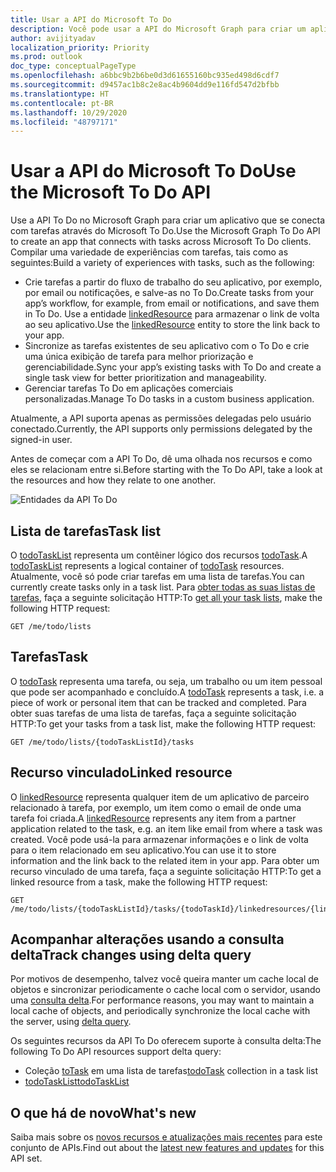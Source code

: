 ```yaml
---
title: Usar a API do Microsoft To Do
description: Você pode usar a API do Microsoft Graph para criar um aplicativo que se conecta com tarefas no Microsoft To Do.
author: avijityadav
localization_priority: Priority
ms.prod: outlook
doc_type: conceptualPageType
ms.openlocfilehash: a6bbc9b2b6be0d3d61655160bc935ed498d6cdf7
ms.sourcegitcommit: d9457ac1b8c2e8ac4b9604dd9e116fd547d2bfbb
ms.translationtype: HT
ms.contentlocale: pt-BR
ms.lasthandoff: 10/29/2020
ms.locfileid: "48797171"
---
```

# <a name="use-the-microsoft-to-do-api"></a><span data-ttu-id="4c78e-103">Usar a API do Microsoft To Do</span><span class="sxs-lookup"><span data-stu-id="4c78e-103">Use the Microsoft To Do API</span></span>

<span data-ttu-id="4c78e-104">Use a API To Do no Microsoft Graph para criar um aplicativo que se conecta com tarefas através do Microsoft To Do.</span><span class="sxs-lookup"><span data-stu-id="4c78e-104">Use the Microsoft Graph To Do API to create an app that connects with tasks across Microsoft To Do clients.</span></span> <span data-ttu-id="4c78e-105">Compilar uma variedade de experiências com tarefas, tais como as seguintes:</span><span class="sxs-lookup"><span data-stu-id="4c78e-105">Build a variety of experiences with tasks, such as the following:</span></span>

* <span data-ttu-id="4c78e-106">Crie tarefas a partir do fluxo de trabalho do seu aplicativo, por exemplo, por email ou notificações, e salve-as no To Do.</span><span class="sxs-lookup"><span data-stu-id="4c78e-106">Create tasks from your app’s workflow, for example, from email or notifications, and save them in To Do.</span></span> <span data-ttu-id="4c78e-107">Use a entidade [linkedResource](linkedresource.md) para armazenar o link de volta ao seu aplicativo.</span><span class="sxs-lookup"><span data-stu-id="4c78e-107">Use the [linkedResource](linkedresource.md) entity to store the link back to your app.</span></span>
* <span data-ttu-id="4c78e-108">Sincronize as tarefas existentes de seu aplicativo com o To Do e crie uma única exibição de tarefa para melhor priorização e gerenciabilidade.</span><span class="sxs-lookup"><span data-stu-id="4c78e-108">Sync your app’s existing tasks with To Do and create a single task view for better prioritization and manageability.</span></span>
* <span data-ttu-id="4c78e-109">Gerenciar tarefas To Do em aplicações comerciais personalizadas.</span><span class="sxs-lookup"><span data-stu-id="4c78e-109">Manage To Do tasks in a custom business application.</span></span>

<span data-ttu-id="4c78e-110">Atualmente, a API suporta apenas as permissões delegadas pelo usuário conectado.</span><span class="sxs-lookup"><span data-stu-id="4c78e-110">Currently, the API supports only permissions delegated by the signed-in user.</span></span>
 
<span data-ttu-id="4c78e-111">Antes de começar com a API To Do, dê uma olhada nos recursos e como eles se relacionam entre si.</span><span class="sxs-lookup"><span data-stu-id="4c78e-111">Before starting with the To Do API, take a look at the resources and how they relate to one another.</span></span>

![Entidades da API To Do](/graph/images/todo-api-entities.png)

## <a name="task-list"></a><span data-ttu-id="4c78e-113">Lista de tarefas</span><span class="sxs-lookup"><span data-stu-id="4c78e-113">Task list</span></span>

<span data-ttu-id="4c78e-114">O [todoTaskList](./todotasklist.md) representa um contêiner lógico dos recursos [todoTask](./todotask.md).</span><span class="sxs-lookup"><span data-stu-id="4c78e-114">A [todoTaskList](./todotasklist.md) represents a logical container of [todoTask](./todotask.md) resources.</span></span> <span data-ttu-id="4c78e-115">Atualmente, você só pode criar tarefas em uma lista de tarefas.</span><span class="sxs-lookup"><span data-stu-id="4c78e-115">You can currently create tasks only in a task list.</span></span> <span data-ttu-id="4c78e-116">Para [obter todas as suas listas de tarefas](../api/todotasklist-get.md), faça a seguinte solicitação HTTP:</span><span class="sxs-lookup"><span data-stu-id="4c78e-116">To [get all your task lists](../api/todotasklist-get.md), make the following HTTP request:</span></span>

``` http
GET /me/todo/lists
```

## <a name="task"></a><span data-ttu-id="4c78e-117">Tarefas</span><span class="sxs-lookup"><span data-stu-id="4c78e-117">Task</span></span>

<span data-ttu-id="4c78e-118">O [todoTask](./todotask.md) representa uma tarefa, ou seja, um trabalho ou um item pessoal que pode ser acompanhado e concluído.</span><span class="sxs-lookup"><span data-stu-id="4c78e-118">A [todoTask](./todotask.md) represents a task, i.e. a piece of work or personal item that can be tracked and completed.</span></span> <span data-ttu-id="4c78e-119">Para obter suas tarefas de uma lista de tarefas, faça a seguinte solicitação HTTP:</span><span class="sxs-lookup"><span data-stu-id="4c78e-119">To get your tasks from a task list, make the following HTTP request:</span></span>
``` http
GET /me/todo/lists/{todoTaskListId}/tasks
```

## <a name="linked-resource"></a><span data-ttu-id="4c78e-120">Recurso vinculado</span><span class="sxs-lookup"><span data-stu-id="4c78e-120">Linked resource</span></span>

<span data-ttu-id="4c78e-121">O [linkedResource](linkedresource.md) representa qualquer item de um aplicativo de parceiro relacionado à tarefa, por exemplo, um item como o email de onde uma tarefa foi criada.</span><span class="sxs-lookup"><span data-stu-id="4c78e-121">A [linkedResource](linkedresource.md) represents any item from a partner application related to the task, e.g. an item like email from where a task was created.</span></span> <span data-ttu-id="4c78e-122">Você pode usá-la para armazenar informações e o link de volta para o item relacionado em seu aplicativo.</span><span class="sxs-lookup"><span data-stu-id="4c78e-122">You can use it to store information and the link back to the related item in your app.</span></span> <span data-ttu-id="4c78e-123">Para obter um recurso vinculado de uma tarefa, faça a seguinte solicitação HTTP:</span><span class="sxs-lookup"><span data-stu-id="4c78e-123">To get a linked resource from a task, make the following HTTP request:</span></span>
``` http
GET /me/todo/lists/{todoTaskListId}/tasks/{todoTaskId}/linkedresources/{linkedResourceId}
```

## <a name="track-changes-using-delta-query"></a><span data-ttu-id="4c78e-124">Acompanhar alterações usando a consulta delta</span><span class="sxs-lookup"><span data-stu-id="4c78e-124">Track changes using delta query</span></span>

<span data-ttu-id="4c78e-125">Por motivos de desempenho, talvez você queira manter um cache local de objetos e sincronizar periodicamente o cache local com o servidor, usando uma [consulta delta](/graph/delta-query-overview).</span><span class="sxs-lookup"><span data-stu-id="4c78e-125">For performance reasons, you may want to maintain a local cache of objects, and periodically synchronize the local cache with the server, using [delta query](/graph/delta-query-overview).</span></span> 

<span data-ttu-id="4c78e-126">Os seguintes recursos da API To Do oferecem suporte à consulta delta:</span><span class="sxs-lookup"><span data-stu-id="4c78e-126">The following To Do API resources support delta query:</span></span>
* <span data-ttu-id="4c78e-127">Coleção [toTask](./todotask.md) em uma lista de tarefas</span><span class="sxs-lookup"><span data-stu-id="4c78e-127">[todoTask](./todotask.md) collection in a task list</span></span>
* [<span data-ttu-id="4c78e-128">todoTaskList</span><span class="sxs-lookup"><span data-stu-id="4c78e-128">todoTaskList</span></span>](./todotasklist.md)

## <a name="whats-new"></a><span data-ttu-id="4c78e-129">O que há de novo</span><span class="sxs-lookup"><span data-stu-id="4c78e-129">What's new</span></span>
<span data-ttu-id="4c78e-130">Saiba mais sobre os [novos recursos e atualizações mais recentes](/graph/whats-new-overview) para este conjunto de APIs.</span><span class="sxs-lookup"><span data-stu-id="4c78e-130">Find out about the [latest new features and updates](/graph/whats-new-overview) for this API set.</span></span>

